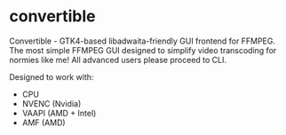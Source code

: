 # convertible
Convertible - GTK4-based libadwaita-friendly GUI frontend for FFMPEG. 
The most simple FFMPEG GUI designed to simplify video transcoding for normies like me! All advanced users please proceed to CLI. 

Designed to work with:
- CPU
- NVENC (Nvidia)
- VAAPI (AMD + Intel)
- AMF (AMD)
